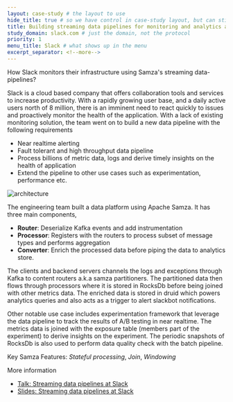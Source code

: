 ```yaml
---
layout: case-study # the layout to use
hide_title: true # so we have control in case-study layout, but can still use page
title: Building streaming data pipelines for monitoring and analytics at Slack # title of case study page
study_domain: slack.com # just the domain, not the protocol
priority: 1
menu_title: Slack # what shows up in the menu
excerpt_separator: <!--more-->
---
```

<!--
   Licensed to the Apache Software Foundation (ASF) under one or more
   contributor license agreements.  See the NOTICE file distributed with
   this work for additional information regarding copyright ownership.
   The ASF licenses this file to You under the Apache License, Version 2.0
   (the "License"); you may not use this file except in compliance with
   the License.  You may obtain a copy of the License at

       http://www.apache.org/licenses/LICENSE-2.0

   Unless required by applicable law or agreed to in writing, software
   distributed under the License is distributed on an "AS IS" BASIS,
   WITHOUT WARRANTIES OR CONDITIONS OF ANY KIND, either express or implied.
   See the License for the specific language governing permissions and
   limitations under the License.
-->

How Slack monitors their infrastructure using Samza's streaming data-pipelines?

<!--more-->

Slack is a cloud based company that offers collaboration tools and services to increase productivity. With a rapidly growing user base, and a daily active users north of 8 million, there is an imminent need to react quickly to issues and proactively monitor the health of the application. With a lack of existing monitoring solution, the team went on to build a new data pipeline with the following requirements

- Near realtime alerting
- Fault tolerant and high throughput data pipeline
- Process billions of metric data, logs and derive timely insights on the health of application
- Extend the pipeline to other use cases such as experimentation, performance etc.

<img src="/img/{{site.version}}/case-studies/slack-samza-pipeline.png" alt="architecture" style="max-width: 80%; height: auto;" onclick="window.open(this.src)"/>

The engineering team built a data platform using Apache Samza. It has three main components,

- **Router**: Deserialize Kafka events and add instrumentation
- **Processor**: Registers with the routers to process subset of message types and performs aggregation
- **Converter**: Enrich the processed data before piping the data to analytics store.  

The clients and backend servers channels the logs and exceptions through Kafka to content routers a.k.a samza partitioners. The partitioned data then flows through processors where it is stored in RocksDb before being joined with other metrics data. The enriched data is stored in druid which powers analytics queries and also acts as a trigger to alert slackbot notifications.

Other notable use case includes experimentation framework that leverage the data pipeline to track the results of A/B testing in near realtime. The metrics data is joined with the exposure table (members part of the experiment) to derive insights on the experiment. The periodic snapshots of RocksDb is also used to perform data quality check with the batch pipeline.

Key Samza Features: *Stateful processing*, *Join*, *Windowing*

More information

- [Talk: Streaming data pipelines at Slack](https://www.youtube.com/watch?v=wbS1P9ehgd0)
- [Slides: Streaming data pipelines at Slack](https://speakerdeck.com/vananth22/streaming-data-pipelines-at-slack)
